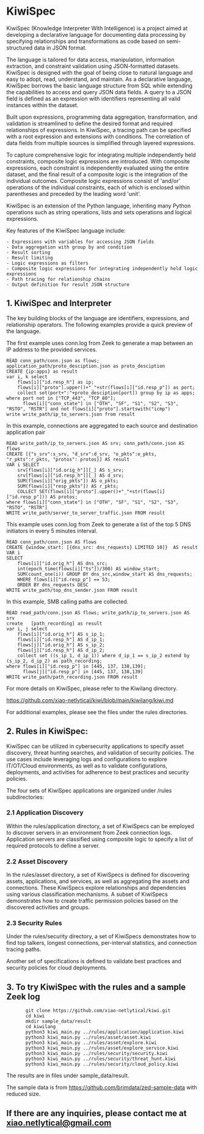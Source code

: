 # KiwiSpec
KiwiSpec (Knowledge Interpreter With Intelligence) is a project aimed at developing a declarative language for documenting data processing by specifying relationships and transformations as code based on semi-structured data in JSON format.

The language is tailored for data access, manipulation, information extraction, and constraint validation using JSON-formatted datasets. KiwiSpec is designed with the goal of being close to natural language and easy to adopt, read, understand, and maintain. As a declarative language, KiwiSpec borrows the basic language structure from SQL while extending the capabilities to access and query JSON data fields. A query to a JSON field is defined as an expression with identifiers representing all valid instances within the dataset.

Built upon expressions, programming data aggregation, transformation, and validation is streamlined to define the desired format and required relationships of expressions. In KiwiSpec, a tracing path can be specified with a root expression and extensions with conditions. The correlation of data fields from multiple sources is simplified through layered expressions.

To capture comprehensive logic for integrating multiple independently held constraints, composite logic expressions are introduced. With composite expressions, each constraint is independently evaluated using the entire dataset, and the final result of a composite logic is the integration of the individual outcomes. Composite logic expressions consist of 'and/or' operations of the individual constraints, each of which is enclosed within parentheses and preceded by the leading word 'unit'.

KiwiSpec is an extension of the Python language, inheriting many Python operations such as string operations, lists and sets operations and logical expressions.

Key features of the KiwiSpec language include:

    - Expressions with variables for accessing JSON fields
    - Data aggregation with group by and condition
    - Result sorting
    - Result limiting
    - Logic expressions as filters
    - Composite logic expressions for integrating independently held logic expressions
    - Path tracing for relationship chains
    - Output definition for result JSON structure


## 1. KiwiSpec and Interpreter

The key building blocks of the language are identifiers, expressions, and relationship operators. The following examples provide a quick preview of the language.

The first example uses conn.log from Zeek to generate a map between an IP address to the provided services.

    READ conn_path/conn.json as flows; application_path/proto_desciption.json as proto_desciption
    CREATE {ip:apps} as result
    var i, k select 
        flows[i]["id.resp_h"] as ip;
        flows[i]["proto"].upper()+"_"+str(flows[i]["id.resp_p"]) as port;
        collect set(port+":"+proto_desciption[port]) group by ip as apps;
    where port not in ["TCP_443", "TCP_80"];
          flows[i]["conn_state"] in ["OTH", "SF", "S1", "S2", "S3", "RSTO", "RSTR"] and not flows[i]["proto"].startswith("icmp")
    write write_path/ip_to_servers.json from result
    
In this example, connections are aggregated to each source and destination application pair

    READ write_path/ip_to_servers.json AS srv; conn_path/conn.json AS flows
    CREATE [{"s_srv":s_srv, "d_srv":d_srv, "o_pkts":o_pkts, "r_pkts":r_pkts, "protos": protos}] AS result
    VAR i SELECT
        srv[flows[i]["id.orig_h"]][_] AS s_srv;
        srv[flows[i]["id.resp_h"]][_] AS d_srv;
        SUM(flows[i]["orig_pkts"]) AS o_pkts;
        SUM(flows[i]["resp_pkts"]) AS r_pkts;
        COLLECT SET(flows[i]["proto"].upper()+"_"+str(flows[i]["id.resp_p"])) AS protos;
    where flows[i]["conn_state"] in ["OTH", "SF", "S1", "S2", "S3", "RSTO", "RSTR"]
    WRITE write_path/server_to_server_traffic.json FROM result

This example uses conn.log from Zeek to generate a list of the top 5 DNS initiators in every 5 minutes interval.

    READ conn_path/conn.json AS flows
    CREATE {window_start: [{dns_src: dns_requests} LIMITED 10]}  AS result
    VAR i 
    SELECT
        flows[i]["id.orig_h"] AS dns_src;
        int(epoch_time(flows[i]["ts"])/300) AS window_start;
        SUM(count_one(i)) GROUP BY dns_src,window_start AS dns_requests;
        WHERE flows[i]["id.resp_p"] == 53;
        ORDER BY dns_requests DESC
    WRITE write_path/top_dns_sender.json FROM result

In this example, SMB calling paths are collected.

    READ read_path/conn.json AS flows; write_path/ip_to_servers.json AS srv
    create   [path_recording] as result
    var i, j select
        flows[i]["id.orig_h"] AS s_ip_1;
        flows[i]["id.resp_h"] AS d_ip_1;
        flows[j]["id.orig_h"] AS s_ip_2;
        flows[j]["id.resp_h"] AS d_ip_2;
        collect set ((s_ip_1, d_ip_1)) where d_ip_1 == s_ip_2 extend by (s_ip_2, d_ip_2) as path_recording;
    where flows[i]["id.resp_p"] in [445, 137, 138,139]; 
          flows[j]["id.resp_p"] in [445, 137, 138,139]
    WRITE write_path/path_recording.json FROM result

For more details on KiwiSpec, please refer to the Kiwilang directory. 

https://github.com/xiao-netlytical/kiwi/blob/main/kiwilang/kiwi.md
    
For additional examples, please see the files under the rules directories.


## 2. Rules in KiwiSpec:

KiwiSpec can be utilized in cybersecurity applications to specify asset discovery, threat hunting searches, and validation of security policies. The use cases include leveraging logs and configurations to explore IT/OT/Cloud environments, as well as to validate configurations, deployments, and activities for adherence to best practices and security policies.

The four sets of KiwiSpec applications are organized under /rules subdirectories:

### 2.1 Application Discovery

Within the rules/application directory, a set of KiwiSpecs can be employed to discover servers in an environment from Zeek connection logs. Application servers are classified using composite logic to specify a list of required protocols to define a server.

### 2.2 Asset Discovery

In the rules/asset directory, a set of KiwiSpecs is defined for discovering assets, applications, and services, as well as aggregating the assets and connections. These KiwiSpecs explore relationships and dependencies using various classification mechanisms. A subset of KiwiSpecs demonstrates how to create traffic permission policies based on the discovered activities and groups.

### 2.3 Security Rules

Under the rules/security directory, a set of KiwiSpecs demonstrates how to find top talkers, longest connections, per-interval statistics, and connection tracing paths. 

Another set of specifications is defined to validate best practices and security policies for cloud deployments.

## 3. To try KiwiSpec with the rules and a sample Zeek log
   
           git clone https://github.com/xiao-netlytical/kiwi.git 
           cd kiwi
           mkdir sample_data/result 
           cd kiwilang
           python3 kiwi_main.py ../rules/application/application.kiwi
           python3 kiwi_main.py ../rules/asset/asset.kiwi
           python3 kiwi_main.py ../rules/asset/explore.kiwi
           python3 kiwi_main.py ../rules/asset/explore_service.kiwi
           python3 kiwi_main.py ../rules/security/security.kiwi
           python3 kiwi_main.py ../rules/security/threat_hunt.kiwi
           python3 kiwi_main.py ../rules/security/cloud_policy.kiwi


The results are in files under sample_data/result.

The sample data is from https://github.com/brimdata/zed-sample-data with reduced size.


## If there are any inquiries, please contact me at xiao.netlytical@gmail.com
